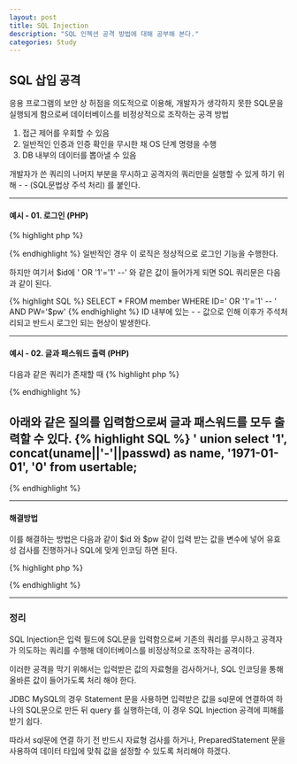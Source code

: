 ```yaml
---
layout: post
title: SQL Injection
description: "SQL 인젝션 공격 방법에 대해 공부해 본다."
categories: Study
---
```


## SQL 삽입 공격
응용 프로그램의 보안 상 허점을 의도적으로 이용해, 개발자가 생각하지 못한 SQL문을 실행되게 함으로써 데이터베이스를 비정상적으로 조작하는 공격 방법

1. 접근 제어를 우회할 수 있음
2. 일반적인 인증과 인증 확인을 무시한 채 OS 단계 명령을 수행
3. DB 내부의 데이터를 뽑아낼 수 있음

개발자가 쓴 쿼리의 나머지 부분을 무시하고 공격자의 쿼리만을 실행할 수 있게 하기 위해 - - (SQL문법상 주석 처리) 를 붙인다.

***

#### 예시 - 01. 로그인 (PHP)
{% highlight php %}
<? php
    $result = mysql_query("SELECT * FROM member WHERE ID='$id' AND PW='$pw'");
    if (mysql_num_rows($result)) {
      // 로그인 성공
    } else {
      // 사용자의 아이디와 비밀번호가 틀리므로 로그인 실패
    }
?>
{% endhighlight %}
일반적인 경우 이 로직은 정상적으로 로그인 기능을 수행한다.

하지만 여기서 $id에 ' OR '1'='1' --' 와 같은 값이 들어가게 되면 SQL 쿼리문은 다음과 같이 된다.

{% highlight SQL %}
SELECT * FROM member WHERE ID=' OR '1'='1' -- ' AND PW='$pw'
{% endhighlight %}
ID 내부에 있는 - - 값으로 인해 이후가 주석처리되고 반드시 로그인 되는 현상이 발생한다.

***

#### 예시 - 02. 글과 패스워드 출력 (PHP)
다음과 같은 쿼리가 존재할 때
{% highlight php %}
<?php
    $query  = "SELECT id, name, inserted, size FROM products
               WHERE size = '$size'
               ORDER BY $order LIMIT $limit, $offset;";
    $result = odbc_exec($conn, $query);
?>
{% endhighlight %}

아래와 같은 질의를 입력함으로써 글과 패스워드를 모두 출력할 수 있다.
{% highlight SQL %}
'
union select '1', concat(uname||'-'||passwd) as name, '1971-01-01', '0' from usertable;
--
{% endhighlight %}

***

#### 해결방법
이를 해결하는 방법은 다음과 같이 $id 와 $pw 같이 입력 받는 값을 변수에 넣어 유효성 검사를 진행하거나 SQL에 맞게 인코딩 하면 된다.

{% highlight php %}
<? php
    $id = mysql_real_escape_string($id);
    $pw = mysql_real_escape_string($pw);
    $result = mysql_query("SELECT * FROM member WHERE ID='$id' AND PW='$pw'");

    if (mysql_num_rows($result)) {
      // 로그인 성공.
    } else {
      // 사용자의 아이디와 비밀번호가 틀리므로 로그인 실패
    }
?>
{% endhighlight %}

***

### 정리
SQL Injection은 입력 필드에 SQL문을 입력함으로써
기존의 쿼리를 무시하고 공격자가 의도하는 쿼리를 수행해
데이터베이스를 비정상적으로 조작하는 공격이다.

이러한 공격을 막기 위해서는
입력받은 값의 자료형을 검사하거나, SQL 인코딩을 통해 올바른 값이 들어가도록 처리 해야 한다.

JDBC MySQL의 경우 Statement 문을 사용하면 입력받은 값을 sql문에 연결하여 하나의 SQL문으로 만든 뒤 query 를 실행하는데,
이 경우 SQL Injection 공격에 피해를 받기 쉽다.

따라서 sql문에 연결 하기 전 반드시 자료형 검사를 하거나, PreparedStatement 문을 사용하여 데이터 타입에 맞춰 값을 설정할 수 있도록 처리해야 하겠다.
